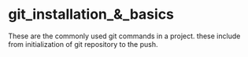 # git_installation_&_basics


These are the commonly used git commands in a project.
these include from initialization of git repository to the push.
